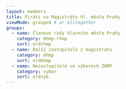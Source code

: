 ```yaml
---
layout: members
title: Piráti na Magistrátu hl. města Prahy
viewMode: grouped # or alltogether
groups:
  - name: Členové rady hlavního města Prahy
    category: mhmp-rhmp
    sort: ordrhmp
  - name: Další zastupitelé z magistrátu
    category: mhmp
    sort: ordmhmp
  - name: Nezastupitelé ve výborech ZHMP
    category: vybor
    sort: ordvyb
---
```

